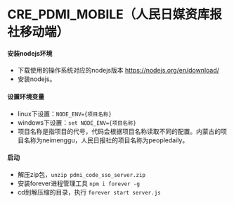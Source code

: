 # CRE_PDMI_MOBILE（人民日媒资库报社移动端）

#### 安装nodejs环境
 - 下载使用的操作系统对应的nodejs版本 https://nodejs.org/en/download/
 - 安装nodejs。

#### 设置环境变量
 - linux下设置：`NODE_ENV={项目名称}`
 - windows下设置：`set NODE_ENV={项目名称}`
 - 项目名称是指项目的代号，代码会根据项目名称读取不同的配置。内蒙古的项目名称为neimenggu，人民日报社的项目名称为peopledaily。

#### 启动
 - 解压zip包，`unzip pdmi_code_sso_server.zip`
 - 安装forever进程管理工具 `npm i forever -g`
 - cd到解压缩的目录，执行 `forever start server.js`
